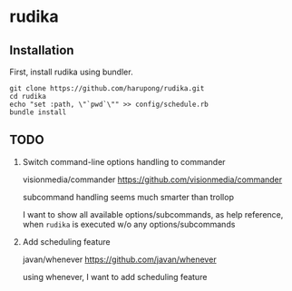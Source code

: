 # rudika

## Installation

First, install rudika using bundler.

    git clone https://github.com/harupong/rudika.git
    cd rudika
    echo "set :path, \"`pwd`\"" >> config/schedule.rb
    bundle install

## TODO

1. Switch command-line options handling to commander

    visionmedia/commander https://github.com/visionmedia/commander

    subcommand handling seems much smarter than trollop

    I want to show all available options/subcommands, as help reference, when `rudika` is executed w/o any options/subcommands


2. Add scheduling feature

    javan/whenever https://github.com/javan/whenever

    using whenever, I want to add scheduling feature
